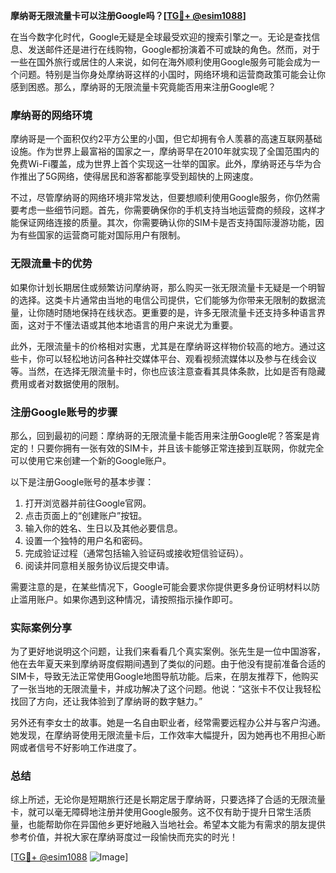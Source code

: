 **摩纳哥无限流量卡可以注册Google吗？[[TG💪+ @esim1088](https://t.me/s/esim1088)]**

在当今数字化时代，Google无疑是全球最受欢迎的搜索引擎之一。无论是查找信息、发送邮件还是进行在线购物，Google都扮演着不可或缺的角色。然而，对于一些在国外旅行或居住的人来说，如何在海外顺利使用Google服务可能会成为一个问题。特别是当你身处摩纳哥这样的小国时，网络环境和运营商政策可能会让你感到困惑。那么，摩纳哥的无限流量卡究竟能否用来注册Google呢？

### 摩纳哥的网络环境

摩纳哥是一个面积仅约2平方公里的小国，但它却拥有令人羡慕的高速互联网基础设施。作为世界上最富裕的国家之一，摩纳哥早在2010年就实现了全国范围内的免费Wi-Fi覆盖，成为世界上首个实现这一壮举的国家。此外，摩纳哥还与华为合作推出了5G网络，使得居民和游客都能享受到超快的上网速度。

不过，尽管摩纳哥的网络环境非常发达，但要想顺利使用Google服务，你仍然需要考虑一些细节问题。首先，你需要确保你的手机支持当地运营商的频段，这样才能保证网络连接的质量。其次，你需要确认你的SIM卡是否支持国际漫游功能，因为有些国家的运营商可能对国际用户有限制。

### 无限流量卡的优势

如果你计划长期居住或频繁访问摩纳哥，那么购买一张无限流量卡无疑是一个明智的选择。这类卡片通常由当地的电信公司提供，它们能够为你带来无限制的数据流量，让你随时随地保持在线状态。更重要的是，许多无限流量卡还支持多种语言界面，这对于不懂法语或其他本地语言的用户来说尤为重要。

此外，无限流量卡的价格相对实惠，尤其是在摩纳哥这样物价较高的地方。通过这些卡，你可以轻松地访问各种社交媒体平台、观看视频流媒体以及参与在线会议等。当然，在选择无限流量卡时，你也应该注意查看其具体条款，比如是否有隐藏费用或者对数据使用的限制。

### 注册Google账号的步骤

那么，回到最初的问题：摩纳哥的无限流量卡能否用来注册Google呢？答案是肯定的！只要你拥有一张有效的SIM卡，并且该卡能够正常连接到互联网，你就完全可以使用它来创建一个新的Google账户。

以下是注册Google账号的基本步骤：

1. 打开浏览器并前往Google官网。
2. 点击页面上的“创建账户”按钮。
3. 输入你的姓名、生日以及其他必要信息。
4. 设置一个独特的用户名和密码。
5. 完成验证过程（通常包括输入验证码或接收短信验证码）。
6. 阅读并同意相关服务协议后提交申请。

需要注意的是，在某些情况下，Google可能会要求你提供更多身份证明材料以防止滥用账户。如果你遇到这种情况，请按照指示操作即可。

### 实际案例分享

为了更好地说明这个问题，让我们来看看几个真实案例。张先生是一位中国游客，他在去年夏天来到摩纳哥度假期间遇到了类似的问题。由于他没有提前准备合适的SIM卡，导致无法正常使用Google地图导航功能。后来，在朋友推荐下，他购买了一张当地的无限流量卡，并成功解决了这个问题。他说：“这张卡不仅让我轻松找回了方向，还让我体验到了摩纳哥的数字魅力。”

另外还有李女士的故事。她是一名自由职业者，经常需要远程办公并与客户沟通。她发现，在摩纳哥使用无限流量卡后，工作效率大幅提升，因为她再也不用担心断网或者信号不好影响工作进度了。

### 总结

综上所述，无论你是短期旅行还是长期定居于摩纳哥，只要选择了合适的无限流量卡，就可以毫无障碍地注册并使用Google服务。这不仅有助于提升日常生活质量，也能帮助你在异国他乡更好地融入当地社会。希望本文能为有需求的朋友提供参考价值，并祝大家在摩纳哥度过一段愉快而充实的时光！

[[TG💪+ @esim1088](https://t.me/s/esim1088) ![Image](https://i.postimg.cc/4NQfJmqS/Snipaste-2025-05-13-00-14-12.png)]
